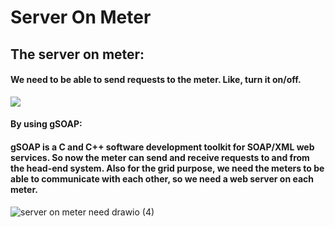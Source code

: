 # Server On Meter

## The server on meter:
#### We need to be able to send requests to the meter. Like, turn it on/off.

<img src="https://drive.google.com/uc?id=1nKY0-2wrDEspNcT88eVoKdDYg4tS1Jug"/>


#### By using gSOAP:
#### gSOAP is a C and C++ software development toolkit for SOAP/XML web services. So now the meter can send and receive requests to and from the head-end system. Also for the grid purpose, we need the meters to be able to communicate with each other, so we need a web server on each meter. 
![server on meter need drawio (4)](https://user-images.githubusercontent.com/51336081/166916352-fd125232-7e62-4096-87d5-b89f728fe1b4.png)
